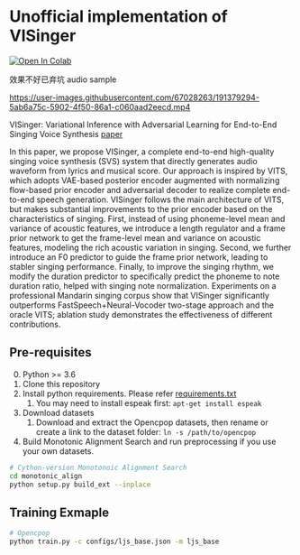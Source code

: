 # Unofficial implementation of VISinger
<a href="https://colab.research.google.com/drive/17UIpDlZ6jgm_HzELsv-UyF_zpcn6NpvS?usp=sharing" target="_parent"><img src="https://colab.research.google.com/assets/colab-badge.svg" alt="Open In Colab"/></a>

效果不好已弃坑
audio sample



https://user-images.githubusercontent.com/67028263/191379294-5ab6a75c-5902-4f50-86a1-c060aad2eecd.mp4



VISinger: Variational Inference with Adversarial Learning for End-to-End Singing Voice Synthesis [paper](https://arxiv.org/abs/2110.08813)

In this paper, we propose VISinger, a complete end-to-end high-quality singing voice synthesis (SVS) system that directly generates audio waveform from lyrics and musical score. Our approach is inspired by VITS, which adopts VAE-based posterior encoder augmented with normalizing flow-based prior encoder and adversarial decoder to realize complete end-to-end speech generation. VISinger follows the main architecture of VITS, but makes substantial improvements to the prior encoder based on the characteristics of singing. First, instead of using phoneme-level mean and variance of acoustic features, we introduce a length regulator and a frame prior network to get the frame-level mean and variance on acoustic features, modeling the rich acoustic variation in singing. Second, we further introduce an F0 predictor to guide the frame prior network, leading to stabler singing performance. Finally, to improve the singing rhythm, we modify the duration predictor to specifically predict the phoneme to note duration ratio, helped with singing note normalization. Experiments on a professional Mandarin singing corpus show that VISinger significantly outperforms FastSpeech+Neural-Vocoder two-stage approach and the oracle VITS; ablation study demonstrates the effectiveness of different contributions.


## Pre-requisites
0. Python >= 3.6
0. Clone this repository
0. Install python requirements. Please refer [requirements.txt](requirements.txt)
    1. You may need to install espeak first: `apt-get install espeak`
0. Download datasets
    1. Download and extract the Opencpop datasets, then rename or create a link to the dataset folder: `ln -s /path/to/opencpop`
0. Build Monotonic Alignment Search and run preprocessing if you use your own datasets.
```sh
# Cython-version Monotonoic Alignment Search
cd monotonic_align
python setup.py build_ext --inplace

```





## Training Exmaple
```sh
# Opencpop
python train.py -c configs/ljs_base.json -m ljs_base
```
